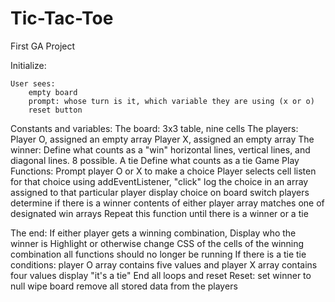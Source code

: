 # Tic-Tac-Toe
First GA Project

Initialize:

    User sees:
        empty board
        prompt: whose turn is it, which variable they are using (x or o)
        reset button
        
Constants and variables: 
    The board:
        3x3 table, nine cells
    The players:
        Player O, assigned an empty array
        Player X, assigned an empty array
    The winner:
        Define what counts as a "win"
            horizontal lines, vertical lines, and diagonal lines. 8 possible.
    A tie
        Define what counts as a tie
Game Play Functions:
    Prompt player O or X to make a choice
    Player selects cell
        listen for that choice using addEventListener, "click"
        log the choice in an array assigned to that particular player
        display choice on board
        switch players
        determine if there is a winner
            contents of either player array matches one of designated win arrays
    Repeat this function until there is a winner or a tie

The end: 
    If either player gets a winning combination,
        Display who the winner is
        Highlight or otherwise change CSS of the cells of the winning combination
        all functions should no longer be running
    If there is a tie
        tie conditions: player O array contains five values and player X array contains four values
        display "it's a tie"
        End all loops and reset
Reset:
    set winner to null
    wipe board
    remove all stored data from the players

